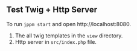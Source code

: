 ## Test Twig + Http Server

To run `jppm start` and open http://localhost:8080.

1. The all twig templates in the `view` directory.
2. Http server in `src/index.php` file.
